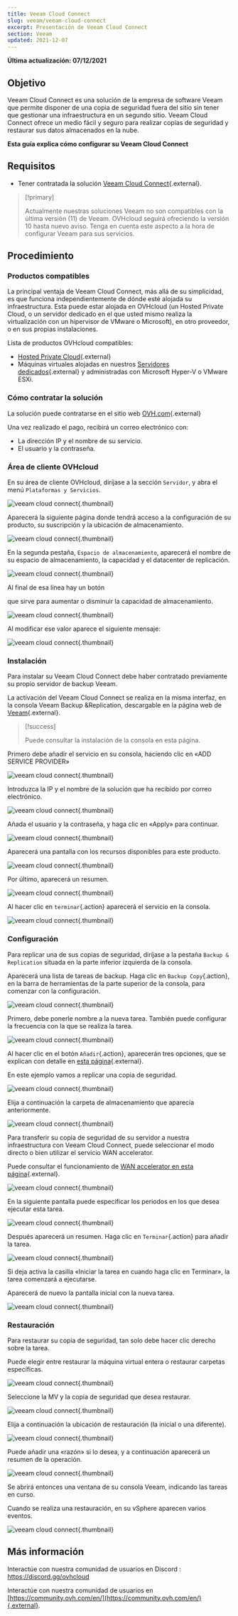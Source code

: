 ```yaml
---
title: Veeam Cloud Connect
slug: veeam/veeam-cloud-connect
excerpt: Presentación de Veeam Cloud Connect
section: Veeam
updated: 2021-12-07
---
```


**Última actualización: 07/12/2021**

## Objetivo

Veeam Cloud Connect es una solución de la empresa de software Veeam  que permite disponer de una copia de seguridad fuera del sitio sin tener que gestionar una infraestructura en un segundo sitio. Veeam Cloud Connect ofrece un medio fácil y seguro para realizar copias de seguridad y restaurar sus datos almacenados en la nube.

**Esta guía explica cómo configurar su Veeam Cloud Connect**

## Requisitos

- Tener contratada la solución [Veeam Cloud Connect](https://www.ovh.com/world/es/storage-solutions/veeam-cloud-connect/){.external}.

> [!primary]
>
> Actualmente nuestras soluciones Veeam no son compatibles con la última versión (11) de Veeam. OVHcloud seguirá ofreciendo la versión 10 hasta nuevo aviso. Tenga en cuenta este aspecto a la hora de configurar Veeam para sus servicios.
>

## Procedimiento

### Productos compatibles

La principal ventaja de Veeam Cloud Connect, más allá de su simplicidad, es que funciona independientemente de dónde esté alojada su infraestructura. Esta puede estar alojada en OVHcloud (un Hosted Private Cloud, o un servidor dedicado en el que usted mismo realiza la virtualización con un hipervisor de VMware o Microsoft), en otro proveedor, o en sus propias instalaciones.

Lista de productos OVHcloud compatibles:

- [Hosted Private Cloud](https://www.ovhcloud.com/es/enterprise/products/hosted-private-cloud/){.external}
- Máquinas virtuales alojadas en nuestros [Servidores dedicados](https://www.ovhcloud.com/es/bare-metal/){.external} y administradas con Microsoft Hyper-V o VMware ESXi.


### Cómo contratar la solución

La solución puede contratarse en el sitio web [OVH.com](https://www.ovh.com/world/es/storage-solutions/veeam-cloud-connect/){.external}

Una vez realizado el pago, recibirá un correo electrónico con:

- La dirección IP y el nombre de su servicio.
- El usuario y la contraseña.


### Área de cliente OVHcloud

En su área de cliente OVHcloud, diríjase a la sección `Servidor`, y abra el menú `Plataformas y Servicios`.

![veeam cloud connect](images/veeam-cloud-connect-manager-start.png){.thumbnail}

Aparecerá la siguiente página donde tendrá acceso a la configuración de su producto, su suscripción y la ubicación de almacenamiento.

![veeam cloud connect](images/veeam-cloud-connect-manager.png){.thumbnail}

En la segunda pestaña, `Espacio de almacenamiento`, aparecerá el nombre de su espacio de almacenamiento, la capacidad y el datacenter de replicación.


![veeam cloud connect](images/veeam-cloud-connect-manager-espace.png){.thumbnail}

Al final de esa línea hay un botón

que sirve para aumentar o disminuir la capacidad de almacenamiento.


![veeam cloud connect](images/veeam-cloud-connect-manager-modif-espace.png){.thumbnail}

Al modificar ese valor aparece el siguiente mensaje:


![veeam cloud connect](images/veeam-cloud-connect-manager-modif-espace-ok.png){.thumbnail}


### Instalación

Para instalar su Veeam Cloud Connect debe haber contratado previamente su propio servidor de backup Veeam.

La activación del Veeam Cloud Connect se realiza en la misma interfaz, en la consola Veeam Backup &Replication, descargable en la página web de [Veeam](https://www.veeam.com/){.external}.


> [!success]
>
> Puede consultar la instalación de la consola en esta página.
>

Primero debe añadir el servicio en su consola, haciendo clic en «ADD SERVICE PROVIDER»


![veeam cloud connect](images/veeam-cloud-connect-add-provider.png){.thumbnail}

Introduzca la IP y el nombre de la solución que ha recibido por correo electrónico.


![veeam cloud connect](images/veeam-cloud-connect-add-provider-ip.png){.thumbnail}

Añada el usuario y la contraseña, y haga clic en «Apply» para continuar.


![veeam cloud connect](images/veeam-cloud-connect-add-provider-login.png){.thumbnail}

Aparecerá una pantalla con los recursos disponibles para este producto.


![veeam cloud connect](images/veeam-cloud-connect-add-provider-ressources.png){.thumbnail}

Por último, aparecerá un resumen.


![veeam cloud connect](images/veeam-cloud-connect-add-provider-recap.png){.thumbnail}

Al hacer clic en `terminar`{.action} aparecerá el servicio en la consola.


![veeam cloud connect](images/veeam-cloud-connect-add-provider-finish.png){.thumbnail}


### Configuración

Para replicar una de sus copias de seguridad, diríjase a la pestaña `Backup & Replication` situada en la parte inferior izquierda de la consola.

Aparecerá una lista de tareas de backup. Haga clic en `Backup Copy`{.action}, en la barra de herramientas de la parte superior de la consola, para comenzar con la configuración.


![veeam cloud connect](images/veeam-cloud-connect-replicat.png){.thumbnail}

Primero, debe ponerle nombre a la nueva tarea. También puede configurar la frecuencia con la que se realiza la tarea.


![veeam cloud connect](images/veeam-cloud-connect-replicat-name.png){.thumbnail}

Al hacer clic en el botón `Añadir`{.action}, aparecerán tres opciones, que se explican con detalle en [esta página](https://helpcenter.veeam.com/docs/backup/vsphere/backup_copy_vms.html?ver=95){.external}.

En este ejemplo vamos a replicar una copia de seguridad.


![veeam cloud connect](images/veeam-cloud-connect-replicat-select.png){.thumbnail}

Elija a continuación la carpeta de almacenamiento que aparecía anteriormente.


![veeam cloud connect](images/veeam-cloud-connect-replicat-target.png){.thumbnail}

Para transferir su copia de seguridad de su servidor a nuestra infraestructura con Veeam Cloud Connect, puede seleccionar el modo directo o bien utilizar el servicio WAN accelerator.

Puede consultar el funcionamiento de [WAN accelerator en esta página](https://helpcenter.veeam.com/docs/backup/vsphere/wan_hiw.html?ver=95){.external}.


![veeam cloud connect](images/veeam-cloud-connect-replicat-data.png){.thumbnail}

En la siguiente pantalla puede especificar los periodos en los que desea ejecutar esta tarea.


![veeam cloud connect](images/veeam-cloud-connect-replicat-schedule.png){.thumbnail}

Después aparecerá un resumen. Haga clic en `Terminar`{.action} para añadir la tarea.


![veeam cloud connect](images/veeam-cloud-connect-replicat-finish.png){.thumbnail}

Si deja activa la casilla «Iniciar la tarea en cuando haga clic en Terminar», la tarea comenzará a ejecutarse.

Aparecerá de nuevo la pantalla inicial con la nueva tarea.


![veeam cloud connect](images/veeam-cloud-connect-replicat-cloud.png){.thumbnail}


### Restauración

Para restaurar su copia de seguridad, tan solo debe hacer clic derecho sobre la tarea.

Puede elegir entre restaurar la máquina virtual entera o restaurar carpetas específicas.


![veeam cloud connect](images/veeam-cloud-connect-restore.png){.thumbnail}

Seleccione la MV y la copia de seguridad que desea restaurar.


![veeam cloud connect](images/veeam-cloud-connect-restore-select.png){.thumbnail}

Elija a continuación la ubicación de restauración (la inicial o una diferente).


![veeam cloud connect](images/veeam-cloud-connect-restore-mode.png){.thumbnail}

Puede añadir una «razón» si lo desea, y a continuación aparecerá un resumen de la operación.


![veeam cloud connect](images/veeam-cloud-connect-restore-resume.png){.thumbnail}

Se abrirá entonces una ventana de su consola Veeam, indicando las tareas en curso.

Cuando se realiza una restauración, en su vSphere aparecen varios eventos.


![veeam cloud connect](images/veeam-cloud-connect-restore-done.png){.thumbnail}

## Más información

Interactúe con nuestra comunidad de usuarios en Discord : <https://discord.gg/ovhcloud>

Interactúe con nuestra comunidad de usuarios en [https://community.ovh.com/en/](https://community.ovh.com/en/){.external}.

